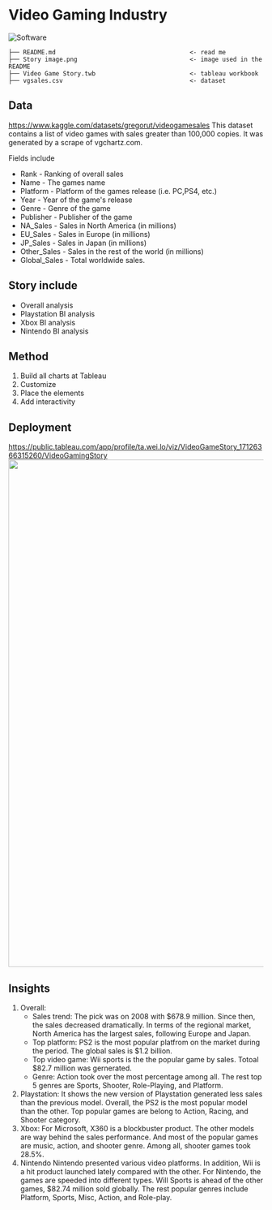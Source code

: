 # Video Gaming Industry 

![Software](https://img.shields.io/badge/%20Tableau-FFFFFF?style=for-the-badge&logo=Tableau&logoColor=0077B5)

```
├── README.md                                     <- read me
├── Story image.png                               <- image used in the README
├── Video Game Story.twb                          <- tableau workbook
├── vgsales.csv                                   <- dataset  
```

## Data 
https://www.kaggle.com/datasets/gregorut/videogamesales
This dataset contains a list of video games with sales greater than 100,000 copies. It was generated by a scrape of vgchartz.com.

Fields include
- Rank - Ranking of overall sales
- Name - The games name
- Platform - Platform of the games release (i.e. PC,PS4, etc.)
- Year - Year of the game's release
- Genre - Genre of the game
- Publisher - Publisher of the game
- NA_Sales - Sales in North America (in millions)
- EU_Sales - Sales in Europe (in millions)
- JP_Sales - Sales in Japan (in millions)
- Other_Sales - Sales in the rest of the world (in millions)
- Global_Sales - Total worldwide sales.
  
## Story include
* Overall analysis
* Playstation BI analysis
* Xbox BI analysis
* Nintendo BI analysis

## Method
1. Build all charts at Tableau
2. Customize
3. Place the elements
4. Add interactivity

## Deployment
https://public.tableau.com/app/profile/ta.wei.lo/viz/VideoGameStory_17126366315260/VideoGamingStory
 <img src="https://github.com/Taweilo/video_sales/blob/main/Video%20Game%20Story.png" width="1000">

## Insights
1. Overall:
   - Sales trend: The pick was on 2008 with $678.9 million. Since then, the sales decreased dramatically. In terms of the regional market, North America has the largest sales, following Europe and Japan.
   - Top platform: PS2 is the most popular platfrom on the market during the period. The global sales is $1.2 billion.
   - Top video game: Wii sports is the the popular game by sales. Totoal $82.7 million was gernerated.
   - Genre: Action took over the most percentage among all. The rest top 5 genres are Sports, Shooter, Role-Playing, and Platform. 
3. Playstation:
   It shows the new version of Playstation generated less sales than the previous model. Overall, the PS2 is the most popular model than the other. Top popular games are belong to Action, Racing, and Shooter category. 
4. Xbox: 
   For Microsoft, X360 is a blockbuster product. The other models are way behind the sales performance. And most of the popular games are music, action, and shooter genre. Among all, shooter games took 28.5%. 
5. Nintendo
   Nintendo presented various video platforms. In addition, Wii is a hit product launched lately compared with the other. For Nintendo, the games are speeded into different types. Will Sports is ahead of the other games, $82.74 million sold globally. The rest popular genres include Platform, Sports, Misc, Action, and Role-play.

